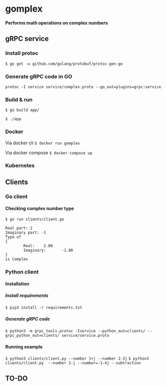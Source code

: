 # gomplex

**Performs math operations on complex numbers**

## gRPC service
### Install protoc
`$ go get -u github.com/golang/protobuf/protoc-gen-go`

### Generate gRPC code in GO
`protoc -I service service/complex.proto --go_out=plugins=grpc:service`

### Build & run
`$ go build app/`

`$ ./app`

### Docker
Via docker cli
`$ docker run gomplex`

Via docker compose `$ docker-compose up`


### Kubernetes

## Clients

### Go client
#### Checking complex number type
`$ go run clients/client.go`
```
Real part: 2
Imaginary part: -1
Type of 
{
        Real:    2.00 
        Imaginary:       -1.00
}
is Complex
```

### Python client

#### Installation
##### Install requirements
`$ pip3 install -r requirements.txt`

##### Generate gRPC code
`$ python3 -m grpc_tools.protoc -Iservice --python_out=clients/ --grpc_python_out=clients/ service/service.proto`

#### Running example
`$ python3 clients/client.py --number 1+j --number 2-3j`
`$ python3 clients/client.py  --number 2-j --number=-1-4j --subtraction`


## TO-DO
